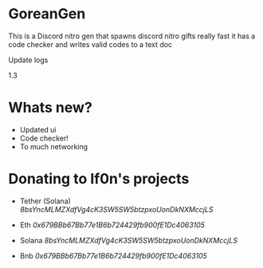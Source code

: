 # GoreanGen
This is a Discord nitro gen that spawns discord nitro gifts really fast it has a code checker and writes valid codes to a text doc

Update logs

1.3

# Whats new?

- Updated ui
- Code checker!
- To much networking

# Donating to If0n's projects

* Tether (Solana) *8bsYncMLMZXdfVg4cK3SW5SW5btzpxoUonDkNXMccjLS*

* Eth *0x679BBb67Bb77e1B6b724429fb900fE1Dc4063105*

* Solana *8bsYncMLMZXdfVg4cK3SW5SW5btzpxoUonDkNXMccjLS*

* Bnb *0x679BBb67Bb77e1B6b724429fb900fE1Dc4063105*
